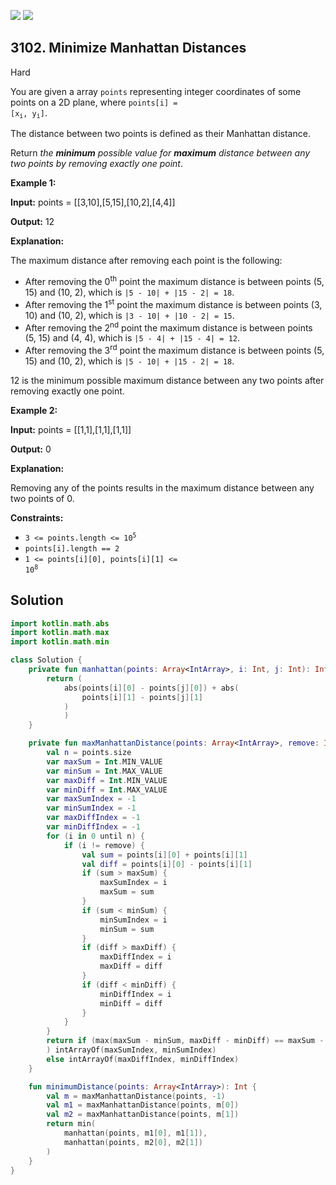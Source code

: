 [![](https://img.shields.io/github/stars/javadev/LeetCode-in-Kotlin?label=Stars&style=flat-square)](https://github.com/javadev/LeetCode-in-Kotlin)
[![](https://img.shields.io/github/forks/javadev/LeetCode-in-Kotlin?label=Fork%20me%20on%20GitHub%20&style=flat-square)](https://github.com/javadev/LeetCode-in-Kotlin/fork)

## 3102\. Minimize Manhattan Distances

Hard

You are given a array `points` representing integer coordinates of some points on a 2D plane, where <code>points[i] = [x<sub>i</sub>, y<sub>i</sub>]</code>.

The distance between two points is defined as their Manhattan distance.

Return _the **minimum** possible value for **maximum** distance between any two points by removing exactly one point_.

**Example 1:**

**Input:** points = \[\[3,10],[5,15],[10,2],[4,4]]

**Output:** 12

**Explanation:**

The maximum distance after removing each point is the following:

*   After removing the 0<sup>th</sup> point the maximum distance is between points (5, 15) and (10, 2), which is `|5 - 10| + |15 - 2| = 18`.
*   After removing the 1<sup>st</sup> point the maximum distance is between points (3, 10) and (10, 2), which is `|3 - 10| + |10 - 2| = 15`.
*   After removing the 2<sup>nd</sup> point the maximum distance is between points (5, 15) and (4, 4), which is `|5 - 4| + |15 - 4| = 12`.
*   After removing the 3<sup>rd</sup> point the maximum distance is between points (5, 15) and (10, 2), which is `|5 - 10| + |15 - 2| = 18`.

12 is the minimum possible maximum distance between any two points after removing exactly one point.

**Example 2:**

**Input:** points = \[\[1,1],[1,1],[1,1]]

**Output:** 0

**Explanation:**

Removing any of the points results in the maximum distance between any two points of 0.

**Constraints:**

*   <code>3 <= points.length <= 10<sup>5</sup></code>
*   `points[i].length == 2`
*   <code>1 <= points[i][0], points[i][1] <= 10<sup>8</sup></code>

## Solution

```kotlin
import kotlin.math.abs
import kotlin.math.max
import kotlin.math.min

class Solution {
    private fun manhattan(points: Array<IntArray>, i: Int, j: Int): Int {
        return (
            abs(points[i][0] - points[j][0]) + abs(
                points[i][1] - points[j][1]
            )
            )
    }

    private fun maxManhattanDistance(points: Array<IntArray>, remove: Int): IntArray {
        val n = points.size
        var maxSum = Int.MIN_VALUE
        var minSum = Int.MAX_VALUE
        var maxDiff = Int.MIN_VALUE
        var minDiff = Int.MAX_VALUE
        var maxSumIndex = -1
        var minSumIndex = -1
        var maxDiffIndex = -1
        var minDiffIndex = -1
        for (i in 0 until n) {
            if (i != remove) {
                val sum = points[i][0] + points[i][1]
                val diff = points[i][0] - points[i][1]
                if (sum > maxSum) {
                    maxSumIndex = i
                    maxSum = sum
                }
                if (sum < minSum) {
                    minSumIndex = i
                    minSum = sum
                }
                if (diff > maxDiff) {
                    maxDiffIndex = i
                    maxDiff = diff
                }
                if (diff < minDiff) {
                    minDiffIndex = i
                    minDiff = diff
                }
            }
        }
        return if (max(maxSum - minSum, maxDiff - minDiff) == maxSum - minSum
        ) intArrayOf(maxSumIndex, minSumIndex)
        else intArrayOf(maxDiffIndex, minDiffIndex)
    }

    fun minimumDistance(points: Array<IntArray>): Int {
        val m = maxManhattanDistance(points, -1)
        val m1 = maxManhattanDistance(points, m[0])
        val m2 = maxManhattanDistance(points, m[1])
        return min(
            manhattan(points, m1[0], m1[1]),
            manhattan(points, m2[0], m2[1])
        )
    }
}
```